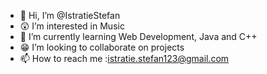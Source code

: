- 👋 Hi, I’m @IstratieStefan
- 😲 I’m interested in Music
- 🏫 I’m currently learning Web Development, Java and C++
- 😁 I’m looking to collaborate on projects
- 📫 How to reach me :istratie.stefan123@gmail.com
